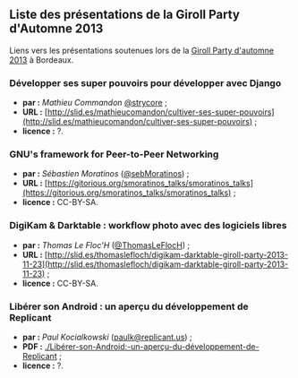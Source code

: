 ## Liste des présentations de la Giroll Party d'Automne 2013

Liens vers les présentations soutenues lors de la [Giroll Party d'automne 2013](http://www.giroll.org/post/2013/09/24/Giroll-Install-Party-Automne-2013-Samedi-23-Novembre) à Bordeaux.

### Développer ses super pouvoirs pour développer avec Django

* **par :** _Mathieu Commandon_ [@strycore](https://twitter.com/strycore) ;
* **URL :** [http://slid.es/mathieucomandon/cultiver-ses-super-pouvoirs](http://slid.es/mathieucomandon/cultiver-ses-super-pouvoirs) ;
* **licence :** ?.

### GNU's framework for Peer-to-Peer Networking

* **par :** _Sébastien Moratinos_ ([@sebMoratinos](https://twitter.com/SebMoratinos)) ;
* **URL :** [https://gitorious.org/smoratinos_talks/smoratinos_talks](https://gitorious.org/smoratinos_talks/smoratinos_talks) ;
* **licence :** CC-BY-SA.

### DigiKam & Darktable : workflow photo avec des logiciels libres

* **par :** _Thomas Le Floc'H_ ([@ThomasLeFlocH](https://twitter.com/ThomasLeFlocH)) ;
* **URL :** [http://slid.es/thomaslefloch/digikam-darktable-giroll-party-2013-11-23](http://slid.es/thomaslefloch/digikam-darktable-giroll-party-2013-11-23) ;
* **licence :** CC-BY-SA.

### Libérer son Android : un aperçu du développement de Replicant

* **par :** _Paul Kocialkowski_ ([paulk@replicant.us](mailto:paulk@replicant.us)) ;
* **PDF :** [./Libérer-son-Android:-un-aperçu-du-développement-de-Replicant](Lib%C3%A9rer-son-Android:-un-aper%C3%A7u-du-d%C3%A9veloppement-de-Replicant?raw=true) ;
* **licence :** ?.

